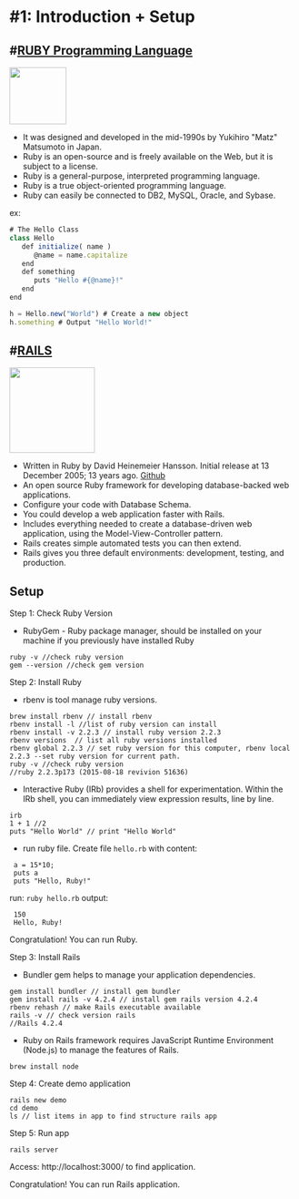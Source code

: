 # #1: Introduction + Setup

## #[RUBY Programming Language](https://www.ruby-lang.org/en/)
<img src="http://vskills.in/certification/blog/wp-content/uploads/2014/12/ruby-a-programmers-best-friend-indeed.png" width="100" height="100"/>

- It was designed and developed in the mid-1990s by Yukihiro "Matz" Matsumoto in Japan.
- Ruby is an open-source and is freely available on the Web, but it is subject to a license.
- Ruby is a general-purpose, interpreted programming language.
- Ruby is a true object-oriented programming language.
- Ruby can easily be connected to DB2, MySQL, Oracle, and Sybase.

ex:

```javascript
# The Hello Class
class Hello
   def initialize( name )
      @name = name.capitalize
   end
   def something
      puts "Hello #{@name}!"
   end
end

h = Hello.new("World") # Create a new object
h.something # Output "Hello World!"
```

## #[RAILS](https://guides.rubyonrails.org/index.html)
<img src="https://rubyonrails.org/images/rails-logo.svg" width="150" height="150"/>

- Written in Ruby by David Heinemeier Hansson. Initial release at 13 December 2005; 13 years ago. [Github](https://github.com/rails/rails)
- An open source Ruby framework for developing database-backed web applications.
- Configure your code with Database Schema.
- You could develop a web application faster with Rails.
- Includes everything needed to create a database-driven web application, using the Model-View-Controller pattern.
- Rails creates simple automated tests you can then extend.
- Rails gives you three default environments: development, testing, and production.

## Setup
Step 1: Check Ruby Version
- RubyGem - Ruby package manager, should be installed on your machine if you previously have installed Ruby
```
ruby -v //check ruby version
gem --version //check gem version
```
Step 2: Install Ruby
 - rbenv is tool manage ruby versions.
```
brew install rbenv // install rbenv
rbenv install -l //list of ruby version can install
rbenv install -v 2.2.3 // install ruby version 2.2.3
rbenv versions  // list all ruby versions installed
rbenv global 2.2.3 // set ruby version for this computer, rbenv local 2.2.3 --set ruby version for current path.
ruby -v //check ruby version
//ruby 2.2.3p173 (2015-08-18 revivion 51636)

```
 - Interactive Ruby (IRb) provides a shell for experimentation. Within the IRb shell, you can immediately view expression results, line by line.
```
irb
1 + 1 //2
puts "Hello World" // print "Hello World"
```

 - run ruby file. Create file ``` hello.rb ``` with content:
 ```
  a = 15*10;
  puts a
  puts "Hello, Ruby!"
 ```
 run: ``` ruby hello.rb ```
 output:
 ```
  150
  Hello, Ruby!
 ```
 Congratulation! You can run Ruby.

Step 3: Install Rails
- Bundler gem helps to manage your application dependencies.
```
gem install bundler // install gem bundler
gem install rails -v 4.2.4 // install gem rails version 4.2.4
rbenv rehash // make Rails executable available
rails -v // check version rails
//Rails 4.2.4
```
- Ruby on Rails framework requires JavaScript Runtime Environment (Node.js) to manage the features of Rails.
```
brew install node
```

Step 4: Create demo application
```
rails new demo
cd demo
ls // list items in app to find structure rails app
```

Step 5: Run app
```
rails server
```
Access: http://localhost:3000/ to find application.

 Congratulation! You can run Rails application.
